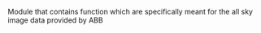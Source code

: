 Module that contains function which are specifically meant for the all sky image data provided by ABB
